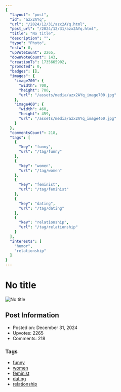 ```yaml
---
{
  "layout": "post",
  "id": "azx2AYq",
  "url": "/2024/12/31/azx2AYq.html",
  "post_url": "/2024/12/31/azx2AYq.html",
  "title": "No title",
  "description": "",
  "type": "Photo",
  "nsfw": 0,
  "upVoteCount": 2265,
  "downVoteCount": 143,
  "creationTs": 1735665902,
  "promoted": 0,
  "badges": [],
  "images": {
    "image700": {
      "width": 700,
      "height": 700,
      "url": "/assets/media/azx2AYq_image700.jpg"
    },
    "image460": {
      "width": 460,
      "height": 459,
      "url": "/assets/media/azx2AYq_image460.jpg"
    }
  },
  "commentsCount": 218,
  "tags": [
    {
      "key": "funny",
      "url": "/tag/funny"
    },
    {
      "key": "women",
      "url": "/tag/women"
    },
    {
      "key": "feminist",
      "url": "/tag/feminist"
    },
    {
      "key": "dating",
      "url": "/tag/dating"
    },
    {
      "key": "relationship",
      "url": "/tag/relationship"
    }
  ],
  "interests": [
    "humor",
    "relationship"
  ]
}
---
```


# No title

![No title](/assets/media/azx2AYq_image700.jpg)

## Post Information

- Posted on: December 31, 2024
- Upvotes: 2265
- Comments: 218

### Tags

- [funny](/tag/funny)
- [women](/tag/women)
- [feminist](/tag/feminist)
- [dating](/tag/dating)
- [relationship](/tag/relationship)
